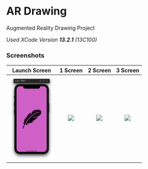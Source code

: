 #  AR Drawing

Augmented Reality Drawing Project

*Used XCode Version **13.2.1** (13C100)*

### Screenshots

| Launch Screen | 1 Screen | 2 Screen | 3 Screen |
|:--------:|:--------:|:--------:|:--------:|
|<img src="./screenshots/screenshot01.png" width="120">|<img src="./screenshots/screenshot02.png" width="120">|<img src="./screenshots/screenshot03.png" width="120">|<img src="./screenshots/screenshot04.png" width="120">|